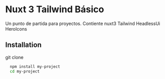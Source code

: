 # Nuxt 3 Tailwind Básico

Un punto de partida para proyectos. Contiente nuxt3 Tailwind HeadlessUi HeroIcons

## Installation

git clone

```bash
  npm install my-project
  cd my-project
```

